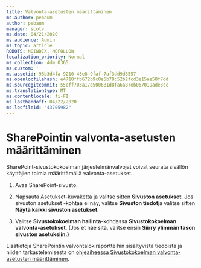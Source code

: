 ```yaml
---
title: Valvonta-asetusten määrittäminen
ms.author: pebaum
author: pebaum
manager: scotv
ms.date: 04/21/2020
ms.audience: Admin
ms.topic: article
ROBOTS: NOINDEX, NOFOLLOW
localization_priority: Normal
ms.collection: Adm_O365
ms.custom: ''
ms.assetid: 98b3d4fa-9210-43e8-9faf-7af3dd9d8557
ms.openlocfilehash: e4718ffb672b9c0e5b78c52b2fcd3e15ae58f7dd
ms.sourcegitcommit: 55eff703a17e500681d8fa6a87eb067019ade3cc
ms.translationtype: MT
ms.contentlocale: fi-FI
ms.lasthandoff: 04/22/2020
ms.locfileid: "43705982"
---
```

# <a name="configure-sharepoint-audit-settings"></a>SharePointin valvonta-asetusten määrittäminen

SharePoint-sivustokokoelman järjestelmänvalvojat voivat seurata sisällön käyttäjien toimia määrittämällä valvonta-asetukset.
  
1. Avaa SharePoint-sivusto.
    
2. Napsauta Asetukset-kuvaketta ja valitse sitten **Sivuston asetukset**. Jos sivuston asetukset -kohtaa ei näy, valitse **Sivuston tiedot**ja valitse sitten **Näytä kaikki sivuston asetukset**.
    
3. Valitse **Sivustokokoelman hallinta**-kohdassa **Sivustokokoelman valvonta-asetukset**. (Jos et näe sitä, valitse ensin **Siirry ylimmän tason sivuston asetuksiin.)** 
    
Lisätietoja SharePointin valvontalokiraportteihin sisältyvistä tiedoista ja niiden tarkastelemisesta on [ohjeaiheessa Sivustokokoelman valvonta-asetusten määrittäminen](https://go.microsoft.com/fwlink/?linkid=404050).
  

